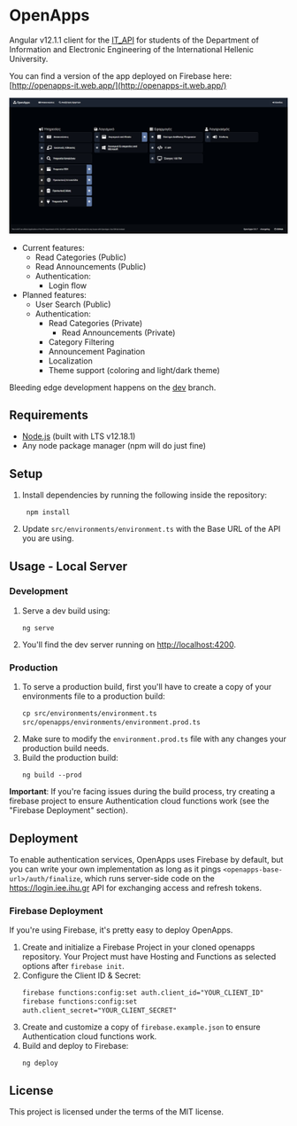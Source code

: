 # OpenApps

Angular v12.1.1 client for the [IT_API](https://github.com/apavlidi/IT_API/) for students of the Department of
Information and Electronic Engineering of the International Hellenic University.

You can find a version of the app deployed on Firebase here:
[http://openapps-it.web.app/](http://openapps-it.web.app/)

![OpenApps Screenshot](https://github.com/theokyr/OpenApps/blob/master/docs/images/openapps_007.jpg?raw=true)

* Current features:
  * Read Categories (Public)
  * Read Announcements (Public)
  * Authentication:
    * Login flow
* Planned features:
  * User Search (Public)
  * Authentication:
    * Read Categories (Private)
        * Read Announcements (Private)
    * Category Filtering
    * Announcement Pagination
    * Localization
    * Theme support (coloring and light/dark theme)
    
Bleeding edge development happens on the [dev](https://github.com/theokyr/OpenApps/tree/dev) branch.

## Requirements
* [Node.js](https://nodejs.org/en/download/) (built with LTS v12.18.1)
* Any node package manager (npm will do just fine)

## Setup
1. Install dependencies by running the following inside the repository:
   ```shell script
    npm install
    ```
2. Update `src/environments/environment.ts` with the Base URL of the API you are using.


## Usage - Local Server
### Development
1. Serve a dev build using:
    ```shell script
    ng serve
    ```
2. You'll find the dev server running on [http://localhost:4200](http://localhost:4200).

### Production

1. To serve a production build, first you'll have to create a copy of your environments file to a production build:
    ```
    cp src/environments/environment.ts src/openapps/environments/environment.prod.ts
    ```
2. Make sure to modify the `environment.prod.ts` file with any changes your production build needs.
3. Build the production build:
    ```shell script
    ng build --prod
    ```

**Important**: If you're facing issues during the build process, try creating a firebase project to ensure
Authentication cloud functions work (see the "Firebase Deployment" section).

## Deployment

To enable authentication services, OpenApps uses Firebase by default, but you can write your own implementation as long
as it pings `<openapps-base-url>/auth/finalize`, which runs server-side code on the https://login.iee.ihu.gr API for
exchanging access and refresh tokens.

### Firebase Deployment

If you're using Firebase, it's pretty easy to deploy OpenApps.

1. Create and initialize a Firebase Project in your cloned openapps repository. Your Project must have Hosting and
   Functions as selected options after `firebase init`.
2. Configure the Client ID & Secret:
    ```shell script
    firebase functions:config:set auth.client_id="YOUR_CLIENT_ID"
    firebase functions:config:set auth.client_secret="YOUR_CLIENT_SECRET"
    ```
3. Create and customize a copy of `firebase.example.json` to ensure Authentication cloud functions work.
4. Build and deploy to Firebase:
    ```shell script
    ng deploy
    ```

## License
This project is licensed under the terms of the MIT license.
